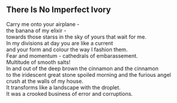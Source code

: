 There Is No Imperfect Ivory
---------------------------
Carry me onto your airplane -  
the banana of my elixir -  
towards those starss in the sky of yours that wait for me.  
In my divisions at day you are like a current  
and your form and colour the way I fashion them.  
Fear and momentum - cathedrals of embarassement.  
Multitude of smooth salts!  
In and out of the deep brown the cinnamon and the cinnamon  
to the iridescent great stone spoiled morning and the furious angel  
crush at the walls of my house.  
It transforms like a landscape with the droplet.  
It was a crooked business of error and corruptions.  
